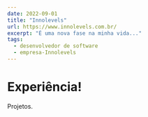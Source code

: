 ```yaml
---
date: 2022-09-01
title: "Innolevels"
url: https://www.innolevels.com.br/
excerpt: "É uma nova fase na minha vida..."
tags:
  - desenvolvedor de software
  - empresa-Innolevels
---
```


# Experiência!

Projetos.

